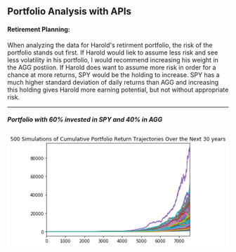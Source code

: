 ## Portfolio Analysis with APIs

#### Retirement Planning: 

When analyzing the data for Harold's retirment portfolio, the risk of the portfolio stands out first. If Harold would liek to assume less risk and see less volatility in his portfolio, I would recommend increasing his weight in the AGG postiion. If Harold does want to assume more risk in order for a chance at more returns, SPY would be the holding to increase. SPY has a much higher standard deviation of daily returns than AGG and increasing this holding gives Harold more earning potential, but not without appropriate risk. 


---
##### Portfolio with 60% invested in SPY and 40% in AGG
![Image](https://github.com/tyoung65/Portfolio_Analysis_with_APIs/blob/master/portfolio_return_projection.png)
